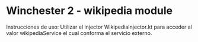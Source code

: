 # Winchester 2 - wikipedia module

Instrucciones de uso:
  Utilizar el injector WikipediaInjector.kt para acceder al valor wikipediaService el cual conforma el servicio externo.
